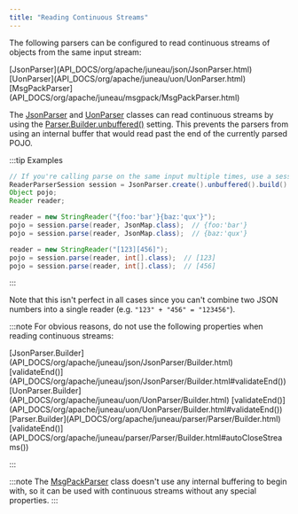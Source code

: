 ```yaml
---
title: "Reading Continuous Streams"
---
```


The following parsers can be configured to read continuous streams of objects from the same input stream:

<tree>
<node-0><javac-class>[JsonParser](API_DOCS/org/apache/juneau/json/JsonParser.html)</javac-class> <javac-class>[UonParser](API_DOCS/org/apache/juneau/uon/UonParser.html)</javac-class> <javac-class>[MsgPackParser](API_DOCS/org/apache/juneau/msgpack/MsgPackParser.html)</javac-class></node-0>
</tree>

The [JsonParser](API_DOCS/org/apache/juneau/json/JsonParser.html) and [UonParser](API_DOCS/org/apache/juneau/uon/UonParser.html) classes can read continuous streams by using the [Parser.Builder.unbuffered()](API_DOCS/org/apache/juneau/parser/Parser/Builder.html#unbuffered()) setting.
This prevents the parsers from using an internal buffer that would read past the end of the currently parsed POJO.

:::tip Examples
```java
// If you're calling parse on the same input multiple times, use a session instead of the parser directly.
ReaderParserSession session = JsonParser.create().unbuffered().build().createSession();
Object pojo;
Reader reader;

reader = new StringReader("{foo:'bar'}{baz:'qux'}");
pojo = session.parse(reader, JsonMap.class);  // {foo:'bar'}
pojo = session.parse(reader, JsonMap.class);  // {baz:'qux'}

reader = new StringReader("[123][456]");
pojo = session.parse(reader, int[].class);  // [123]
pojo = session.parse(reader, int[].class);  // [456]
```
:::

Note that this isn't perfect in all cases since you can't combine two JSON numbers into a single reader (e.g. `"123" +
"456" = "123456"`).

:::note
For obvious reasons, do not use the following properties when reading continuous streams:

<tree>
<node-0><java-class>[JsonParser.Builder](API_DOCS/org/apache/juneau/json/JsonParser/Builder.html)</java-class></node-0>
<node-1><java-method>[validateEnd()](API_DOCS/org/apache/juneau/json/JsonParser/Builder.html#validateEnd())</java-method></node-1>
<node-0><java-class>[UonParser.Builder](API_DOCS/org/apache/juneau/uon/UonParser/Builder.html)</java-class></node-0>
<node-1><java-method>[validateEnd()](API_DOCS/org/apache/juneau/uon/UonParser/Builder.html#validateEnd())</java-method></node-1>
<node-0><java-abstract-class>[Parser.Builder](API_DOCS/org/apache/juneau/parser/Parser/Builder.html)</java-abstract-class></node-0>
<node-1><java-method>[validateEnd()](API_DOCS/org/apache/juneau/parser/Parser/Builder.html#autoCloseStreams())</java-method></node-1>
</tree>

:::

:::note
The [MsgPackParser](API_DOCS/org/apache/juneau/msgpack/MsgPackParser.html) class doesn't use any internal buffering
to begin with, so it can be used with continuous streams without any special properties.
:::